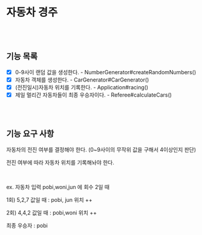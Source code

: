 # 자동차 경주

<br><br>

## 기능 목록

* [x] 0-9사이 랜덤 값을 생성한다. - NumberGenerator#createRandomNumbers()
* [x] 자동차 객체를 생성한다. - CarGenerator#CarGenerator()
* [x] (전진일시)자동차 위치를 기록한다. - Application#racing()
* [x] 제일 멀리간 자동차들이 최종 우승자이다. - Referee#calculateCars()

<br><br>

## 기능 요구 사항

자동차의 전진 여부를 결정해야 한다. (0~9사이의 무작위 값을 구해서 4이상인지 판단)

전진 여부에 따라 자동차 위치를 기록해놔야 한다.

<br>

ex. 자동차 입력 pobi,woni,jun 에 회수 2일 때

1회) 5,2,7 값일 때 : pobi, jun 위치 ++

2회) 4,4,2 값일 때 : pobi,woni 위치 ++

최종 우승자 : pobi